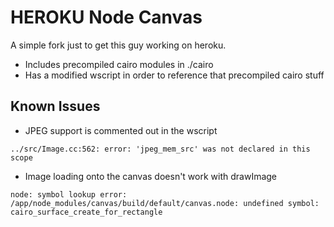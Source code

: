 # HEROKU Node Canvas

A simple fork just to get this guy working on heroku.

- Includes precompiled cairo modules in ./cairo
- Has a modified wscript in order to reference that precompiled cairo stuff

## Known Issues

- JPEG support is commented out in the wscript

```
../src/Image.cc:562: error: 'jpeg_mem_src' was not declared in this scope
```

- Image loading onto the canvas doesn't work with drawImage

```
node: symbol lookup error: /app/node_modules/canvas/build/default/canvas.node: undefined symbol: cairo_surface_create_for_rectangle
```